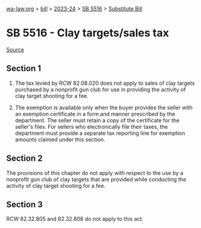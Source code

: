 [wa-law.org](/) > [bill](/bill/) > [2023-24](/bill/2023-24/) > [SB 5516](/bill/2023-24/sb/5516/) > [Substitute Bill](/bill/2023-24/sb/5516/S/)

# SB 5516 - Clay targets/sales tax

[Source](http://lawfilesext.leg.wa.gov/biennium/2023-24/Pdf/Bills/Senate%20Bills/5516-S.pdf)

## Section 1
1. The tax levied by RCW 82.08.020 does not apply to sales of clay targets purchased by a nonprofit gun club for use in providing the activity of clay target shooting for a fee.

2. The exemption is available only when the buyer provides the seller with an exemption certificate in a form and manner prescribed by the department. The seller must retain a copy of the certificate for the seller's files. For sellers who electronically file their taxes, the department must provide a separate tax reporting line for exemption amounts claimed under this section.

## Section 2
The provisions of this chapter do not apply with respect to the use by a nonprofit gun club of clay targets that are provided while conducting the activity of clay target shooting for a fee.

## Section 3
RCW 82.32.805 and 82.32.808 do not apply to this act.
